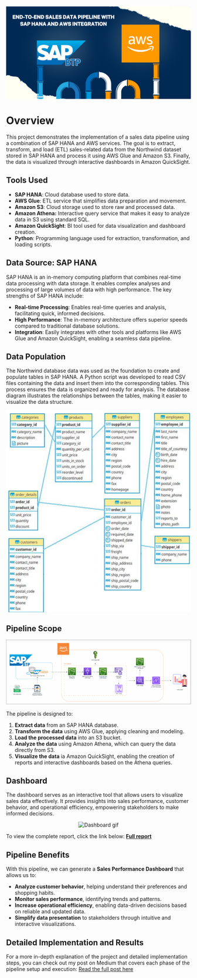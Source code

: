 ![Pipeline Diagram](images/Pipeline/banner.png)

# Overview
This project demonstrates the implementation of a sales data pipeline using a combination of SAP HANA and AWS services. The goal is to extract, transform, and load (ETL) sales-related data from the Northwind dataset stored in SAP HANA and process it using AWS Glue and Amazon S3. Finally, the data is visualized through interactive dashboards in Amazon QuickSight.

## Tools Used
- **SAP HANA**: Cloud database used to store data.
- **AWS Glue**: ETL service that simplifies data preparation and movement.
- **Amazon S3**: Cloud storage used to store raw and processed data.
- **Amazon Athena:** Interactive query service that makes it easy to analyze data in S3 using standard SQL.
- **Amazon QuickSight**: BI tool used for data visualization and dashboard creation.
- **Python**: Programming language used for extraction, transformation, and loading scripts.
  
## Data Source: SAP HANA
SAP HANA is an in-memory computing platform that combines real-time data processing with data storage. It enables complex analyses and processing of large volumes of data with high performance. The key strengths of SAP HANA include:
- **Real-time Processing**: Enables real-time queries and analysis, facilitating quick, informed decisions.
- **High Performance**: The in-memory architecture offers superior speeds compared to traditional database solutions.
- **Integration**: Easily integrates with other tools and platforms like AWS Glue and Amazon QuickSight, enabling a seamless data pipeline.

## Data Population
The Northwind database data was used as the foundation to create and populate tables in SAP HANA. A Python script was developed to read CSV files containing the data and insert them into the corresponding tables. This process ensures the data is organized and ready for analysis. The database diagram illustrates the relationships between the tables, making it easier to visualize the data structure.
<div align="center">
  <img src="images/database/database_schema.png" alt="Database Diagram" />
</div>

## Pipeline Scope
<div align="center">
  <img src="images/Pipeline/data_pipeline.gif" alt="Pipeline Flow" />
</div>

The pipeline is designed to:
1. **Extract data** from an SAP HANA database.
2. **Transform the data** using AWS Glue, applying cleaning and modeling.
3. **Load the processed data** into an S3 bucket.
4. **Analyze the data**  using Amazon Athena, which can query the data directly from S3.
5. **Visualize the data** ia Amazon QuickSight, enabling the creation of reports and interactive dashboards based on the Athena queries.


## Dashboard
The dashboard serves as an interactive tool that allows users to visualize sales data effectively. It provides insights into sales performance, customer behavior, and operational efficiency, empowering stakeholders to make informed decisions.

<div align="center">
  <img src="images/dashboard/dash.gif" alt="Dashboard gif" />
</div>

To view the complete report, click the link below:
**[Full report](images/dashboard/sales_performance_dashboard.pdf)**

## Pipeline Benefits
With this pipeline, we can generate a **Sales Performance Dashboard** that allows us to:
- **Analyze customer behavior**, helping understand their preferences and shopping habits.
- **Monitor sales performance**, identifying trends and patterns.
- **Increase operational efficiency**, enabling data-driven decisions based on reliable and updated data.
- **Simplify data presentation** to stakeholders through intuitive and interactive visualizations.

## Detailed Implementation and Results
For a more in-depth explanation of the project and detailed implementation steps, you can check out my post on Medium that covers each phase of the pipeline setup and execution:
[Read the full post here](https://medium.com/)
